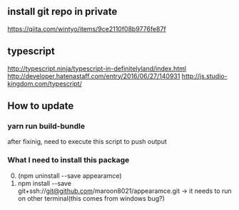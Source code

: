 ## install git repo in private
https://qiita.com/wintyo/items/9ce2110f08b9776fe87f

## typescript
http://typescript.ninja/typescript-in-definitelyland/index.html
http://developer.hatenastaff.com/entry/2016/06/27/140931
http://js.studio-kingdom.com/typescript/

## How to update
### yarn run build-bundle
after fixinig, need to execute this script to push output

### What I need to install this package
0. (npm uninstall --save appearamce)
1. npm install --save git+ssh://git@github.com/maroon8021/appearamce.git
-> it needs to run on other terminal(this comes from windows bug?)